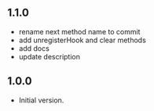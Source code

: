 ## 1.1.0

- rename next method name to commit
- add unregisterHook and clear methods
- add docs
- update description

## 1.0.0

- Initial version.
